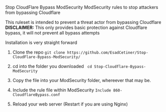 Stop CloudFlare Bypass ModSecurity
ModSecurity rules to stop attackers from bypassing Cloudflare 

This ruleset is intended to prevent a threat actor from bypassing Cloudflare <br>
<b>DISCLAIMER:</b> This only provides basic protection against Cloudflare bypass, it will not prevent all bypass attempts

Installation is very straight forward

1. Clone the repo
``git clone https://github.com/EsadCetiner/Stop-CloudFlare-Bypass-ModSecurity/``

2. cd into the folder you downloaded
`` cd Stop-Cloudflare-Bypass-ModSecurity``

3. Copy the file into your ModSecurity folder, whereever that may be.

4. Include the rule file within ModSecurity ``Include 860-CloudflareBypass.conf``

5. Reload your web server (Restart if you are using Nginx)
